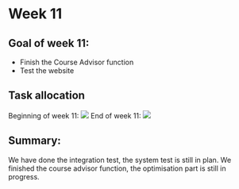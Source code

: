 # Week 11

## Goal of week 11: 
- Finish the Course Advisor function
- Test the website
## Task allocation
Beginning of week 11:
![](https://github.cs.adelaide.edu.au/MCI-projects-2022/Team-05/blob/master/Week-11/task%20image/Screen%20Shot%202022-05-27%20at%2014.46.58.png)
End of week 11:
![](https://github.cs.adelaide.edu.au/MCI-projects-2022/Team-05/blob/master/Week-11/task%20image/Screen%20Shot%202022-05-30%20at%2016.18.44.png)
## Summary:
We have done the integration test, the system test is still in plan. We finished the course advisor function, the optimisation part is still in progress.
